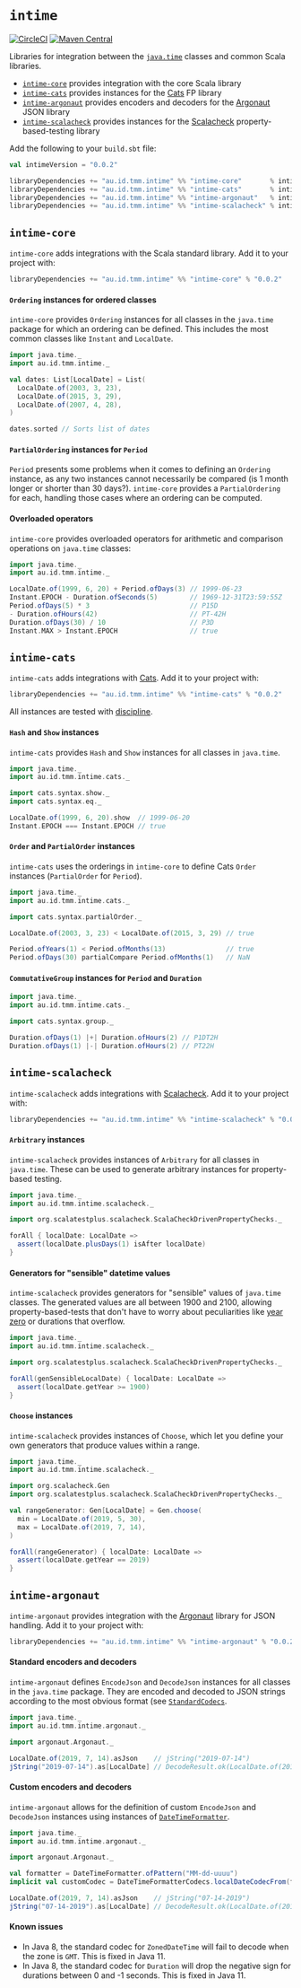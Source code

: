 # `intime`
[![CircleCI](https://circleci.com/gh/tmccarthy/intime/tree/master.svg?style=svg)](https://circleci.com/gh/tmccarthy/intime/tree/master)
[![Maven Central](https://img.shields.io/maven-central/v/au.id.tmm.intime/intime-core_2.13.svg)](https://repo.maven.apache.org/maven2/au/id/tmm/intime/intime-core_2.13/)

Libraries for integration between the [`java.time`](https://docs.oracle.com/javase/8/docs/api/java/time/package-summary.html) 
classes and common Scala libraries.

* [`intime-core`](#intime-core) provides integration with the core Scala library
* [`intime-cats`](#intime-cats) provides instances for the [Cats](https://github.com/typelevel/cats) FP library
* [`intime-argonaut`](#intime-argonaut) provides encoders and decoders for the [Argonaut](https://github.com/argonaut-io/argonaut) JSON library
* [`intime-scalacheck`](#intime-scalacheck) provides instances for the [Scalacheck](https://github.com/rickynils/scalacheck) property-based-testing library

Add the following to your `build.sbt` file:

```scala
val intimeVersion = "0.0.2"

libraryDependencies += "au.id.tmm.intime" %% "intime-core"       % intimeVersion
libraryDependencies += "au.id.tmm.intime" %% "intime-cats"       % intimeVersion          // Cats integration
libraryDependencies += "au.id.tmm.intime" %% "intime-argonaut"   % intimeVersion          // Argonaut integration
libraryDependencies += "au.id.tmm.intime" %% "intime-scalacheck" % intimeVersion % "test" // Scalacheck integration
```

## `intime-core`

`intime-core` adds integrations with the Scala standard library. Add it to your project with:

```scala
libraryDependencies += "au.id.tmm.intime" %% "intime-core" % "0.0.2"
```

#### `Ordering` instances for ordered classes

`intime-core` provides `Ordering` instances for all classes in the `java.time` package for which an ordering can be 
defined. This includes the most common classes like `Instant` and `LocalDate`.

```scala
import java.time._
import au.id.tmm.intime._

val dates: List[LocalDate] = List(
  LocalDate.of(2003, 3, 23),
  LocalDate.of(2015, 3, 29),
  LocalDate.of(2007, 4, 28),
)

dates.sorted // Sorts list of dates
```

#### `PartialOrdering` instances for `Period`

`Period` presents some problems when it comes to defining an `Ordering` instance, as any two instances cannot 
necessarily be compared (is 1 month longer or shorter than 30 days?). `intime-core` provides a `PartialOrdering` for 
each, handling those cases where an ordering can be computed.

#### Overloaded operators

`intime-core` provides overloaded operators for arithmetic and comparison operations on `java.time` classes:

```scala
import java.time._
import au.id.tmm.intime._

LocalDate.of(1999, 6, 20) + Period.ofDays(3) // 1999-06-23
Instant.EPOCH - Duration.ofSeconds(5)        // 1969-12-31T23:59:55Z
Period.ofDays(5) * 3                         // P15D
- Duration.ofHours(42)                       // PT-42H
Duration.ofDays(30) / 10                     // P3D
Instant.MAX > Instant.EPOCH                  // true 
```

## `intime-cats`

`intime-cats` adds integrations with [Cats](https://github.com/typelevel/cats). Add it to your project with:

```scala
libraryDependencies += "au.id.tmm.intime" %% "intime-cats" % "0.0.2"
```

All instances are tested with [discipline](https://github.com/typelevel/discipline).

#### `Hash` and `Show` instances

`intime-cats` provides `Hash` and `Show` instances for all classes in `java.time`.

```scala
import java.time._
import au.id.tmm.intime.cats._

import cats.syntax.show._
import cats.syntax.eq._

LocalDate.of(1999, 6, 20).show  // 1999-06-20
Instant.EPOCH === Instant.EPOCH // true
```

#### `Order` and `PartialOrder` instances

`intime-cats` uses the orderings in `intime-core` to define Cats `Order` instances (`PartialOrder` for `Period`).

```scala
import java.time._
import au.id.tmm.intime.cats._

import cats.syntax.partialOrder._

LocalDate.of(2003, 3, 23) < LocalDate.of(2015, 3, 29) // true

Period.ofYears(1) < Period.ofMonths(13)               // true
Period.ofDays(30) partialCompare Period.ofMonths(1)   // NaN
```

#### `CommutativeGroup` instances for `Period` and `Duration`

```scala
import java.time._
import au.id.tmm.intime.cats._

import cats.syntax.group._

Duration.ofDays(1) |+| Duration.ofHours(2) // P1DT2H
Duration.ofDays(1) |-| Duration.ofHours(2) // PT22H
```

## `intime-scalacheck`

`intime-scalacheck` adds integrations with [Scalacheck](https://github.com/rickynils/scalacheck). Add it to your project 
with:

```scala
libraryDependencies += "au.id.tmm.intime" %% "intime-scalacheck" % "0.0.2" % "test"
```

#### `Arbitrary` instances

`intime-scalacheck` provides instances of `Arbitrary` for all classes in `java.time`. These can be used to generate 
arbitrary instances for property-based testing.

```scala
import java.time._
import au.id.tmm.intime.scalacheck._

import org.scalatestplus.scalacheck.ScalaCheckDrivenPropertyChecks._

forAll { localDate: LocalDate =>
  assert(localDate.plusDays(1) isAfter localDate)
}
```

#### Generators for "sensible" datetime values

`intime-scalacheck` provides generators for "sensible" values of `java.time` classes. The generated values are all 
between 1900 and 2100, allowing property-based-tests that don't have to worry about peculiarities like 
[year zero](https://en.wikipedia.org/wiki/Year_zero) or durations that overflow.

```scala
import java.time._
import au.id.tmm.intime.scalacheck._

import org.scalatestplus.scalacheck.ScalaCheckDrivenPropertyChecks._

forAll(genSensibleLocalDate) { localDate: LocalDate =>
  assert(localDate.getYear >= 1900)
}
```

#### `Choose` instances

`intime-scalacheck` provides instances of `Choose`, which let you define your own generators that produce values within
a range.

```scala
import java.time._
import au.id.tmm.intime.scalacheck._

import org.scalacheck.Gen
import org.scalatestplus.scalacheck.ScalaCheckDrivenPropertyChecks._

val rangeGenerator: Gen[LocalDate] = Gen.choose(
  min = LocalDate.of(2019, 5, 30),
  max = LocalDate.of(2019, 7, 14),
)

forAll(rangeGenerator) { localDate: LocalDate =>
  assert(localDate.getYear == 2019)
}
```

## `intime-argonaut`

`intime-argonaut` provides integration with the [Argonaut](https://github.com/argonaut-io/argonaut) library for JSON
handling. Add it to your project with:

```scala
libraryDependencies += "au.id.tmm.intime" %% "intime-argonaut" % "0.0.2"
```

#### Standard encoders and decoders

`intime-argonaut` defines `EncodeJson` and `DecodeJson` instances for all classes in the `java.time` package. They are 
encoded and decoded to JSON strings according to the most obvious format (see 
[`StandardCodecs`](argonaut/src/main/scala/au/id/tmm/intime/argonaut/StandardCodecs.scala).

```scala
import java.time._
import au.id.tmm.intime.argonaut._

import argonaut.Argonaut._

LocalDate.of(2019, 7, 14).asJson    // jString("2019-07-14")
jString("2019-07-14").as[LocalDate] // DecodeResult.ok(LocalDate.of(2019, 7, 14))
```

#### Custom encoders and decoders

`intime-argonaut` allows for the definition of custom `EncodeJson` and `DecodeJson` instances using instances of 
[`DateTimeFormatter`](https://docs.oracle.com/javase/8/docs/api/java/time/format/DateTimeFormatter.html).

```scala
import java.time._
import au.id.tmm.intime.argonaut._

import argonaut.Argonaut._

val formatter = DateTimeFormatter.ofPattern("MM-dd-uuuu")
implicit val customCodec = DateTimeFormatterCodecs.localDateCodecFrom(formatter)

LocalDate.of(2019, 7, 14).asJson    // jString("07-14-2019")
jString("07-14-2019").as[LocalDate] // DecodeResult.ok(LocalDate.of(2019, 7, 14))
```

#### Known issues

* In Java 8, the standard codec for `ZonedDateTime` will fail to decode when the zone is `GMT`. This is fixed in Java 11.
* In Java 8, the standard codec for `Duration` will drop the negative sign for durations between 0 and -1 seconds. This 
  is fixed in Java 11.
